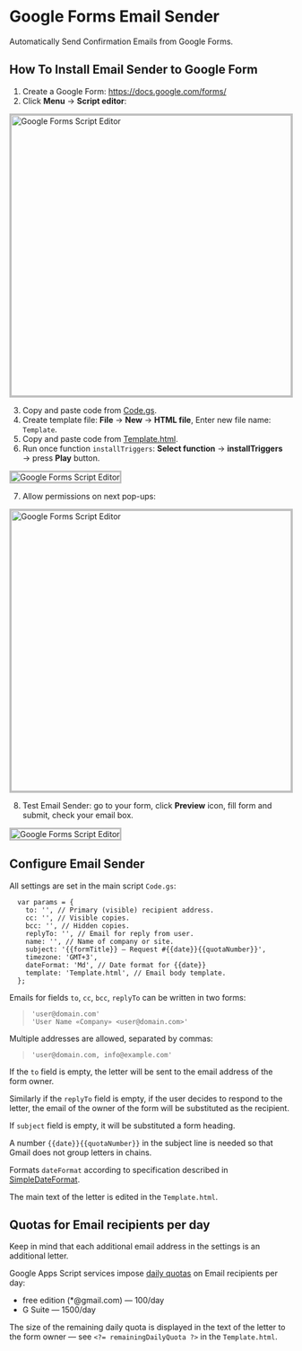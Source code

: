 # Google Forms Email Sender

Automatically Send Confirmation Emails from Google Forms.

## How To Install Email Sender to Google Form

1. Create a Google Form: https://docs.google.com/forms/
2. Click **Menu** → **Script editor**:

<p><img src="https://raw.githubusercontent.com/romychvk/google-forms-email-sender/master/doc/img/google-forms-email-sender-1.png" width="500" alt="Google Forms Script Editor" style="border: 3px solid #C0C0C0;"></p>

3. Copy and paste code from [Code.gs](Code.gs).
4. Create template file: **File** → **New** → **HTML file**, Enter new file name: `Template`.
5. Copy and paste code from [Template.html](Template.html).
6. Run once function `installTriggers`: **Select function** → **installTriggers** → press **Play** button.

<p><img src="https://raw.githubusercontent.com/romychvk/google-forms-email-sender/master/doc/img/google-forms-email-sender-2.png" alt="Google Forms Script Editor" style="border: 3px solid silver;"></p>

7. Allow permissions on next pop-ups:

<p><img src="https://raw.githubusercontent.com/romychvk/google-forms-email-sender/master/doc/img/google-forms-email-sender-3.png" width="500"  alt="Google Forms Script Editor" style="border: 3px solid silver;"></p>

8. Test Email Sender: go to your form, click **Preview** icon, fill form and submit, check your email box.

<p><img src="https://raw.githubusercontent.com/romychvk/google-forms-email-sender/master/doc/img/google-forms-email-sender-4.png" alt="Google Forms Script Editor" style="border: 3px solid silver;"></p>

## Configure Email Sender

All settings are set in the main script `Code.gs`:

```javascript=
  var params = {
    to: '', // Primary (visible) recipient address. 
    cc: '', // Visible copies.
    bcc: '', // Hidden copies.
    replyTo: '', // Email for reply from user.
    name: '', // Name of company or site.
    subject: '{{formTitle}} — Request #{{date}}{{quotaNumber}}',
    timezone: 'GMT+3',
    dateFormat: 'Md', // Date format for {{date}}
    template: 'Template.html', // Email body template.
  };
```

Emails for fields `to`, `cc`, `bcc`, `replyTo` can be written in two forms:

> `'user@domain.com'`<br>
> `'User Name «Company» <user@domain.com>'`

Multiple addresses are allowed, separated by commas:

> `'user@domain.com, info@example.com'`

If the `to` field is empty, the letter will be sent to the email address of the form owner.

Similarly if the `replyTo` field is empty, if the user decides to respond to the letter, the email of the owner of the form will be substituted as the recipient.

If `subject` field is empty, it will be substituted a form heading.

A number `{{date}}{{quotaNumber}}` in the subject line is needed so that Gmail does not group letters in chains.

Formats `dateFormat` according to specification described in [SimpleDateFormat](https://docs.oracle.com/javase/7/docs/api/java/text/SimpleDateFormat.html).

The main text of the letter is edited in the `Template.html`.

## Quotas for Email recipients per day

Keep in mind that each additional email address in the settings is an additional letter.

Google Apps Script services impose [daily quotas](https://developers.google.com/apps-script/guides/services/quotas) on Email recipients per day:

* free edition (*@gmail.com) — 100/day
* G Suite — 1500/day

The size of the remaining daily quota is displayed in the text of the letter to the form owner — see `<?= remainingDailyQuota ?>` in the `Template.html`.
